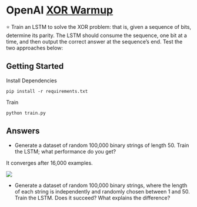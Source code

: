 # OpenAI [XOR Warmup](https://blog.openai.com/requests-for-research-2/)

⭐ Train an LSTM to solve the XOR problem: that is, given a sequence of bits, determine its parity. The LSTM should consume the sequence, one bit at a time, and then output the correct answer at the sequence’s end. Test the two approaches below:

## Getting Started

Install Dependencies

    pip install -r requirements.txt

Train

    python train.py

## Answers

- Generate a dataset of random 100,000 binary strings of length 50. Train the LSTM; what performance do you get?

It converges after 16,000 examples.

![](https://user-images.githubusercontent.com/1136652/43974327-39756404-9ca8-11e8-9fc7-a824d09f50d9.png)

- Generate a dataset of random 100,000 binary strings, where the length of each string is independently and randomly chosen between 1 and 50. Train the LSTM. Does it succeed? What explains the difference?
